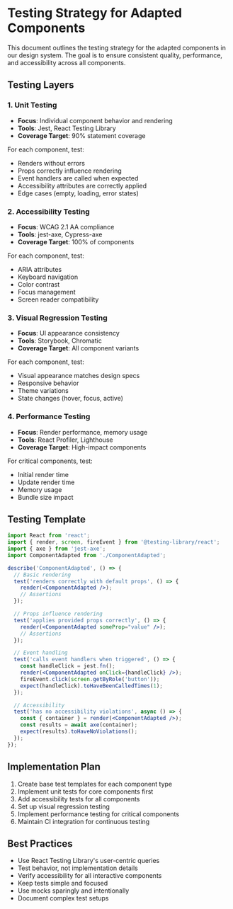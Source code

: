 # Testing Strategy for Adapted Components

This document outlines the testing strategy for the adapted components in our design system. The goal is to ensure consistent quality, performance, and accessibility across all components.

## Testing Layers

### 1. Unit Testing

- **Focus**: Individual component behavior and rendering
- **Tools**: Jest, React Testing Library
- **Coverage Target**: 90% statement coverage

For each component, test:
- Renders without errors
- Props correctly influence rendering
- Event handlers are called when expected
- Accessibility attributes are correctly applied
- Edge cases (empty, loading, error states)

### 2. Accessibility Testing

- **Focus**: WCAG 2.1 AA compliance
- **Tools**: jest-axe, Cypress-axe
- **Coverage Target**: 100% of components

For each component, test:
- ARIA attributes
- Keyboard navigation
- Color contrast
- Focus management
- Screen reader compatibility

### 3. Visual Regression Testing

- **Focus**: UI appearance consistency
- **Tools**: Storybook, Chromatic
- **Coverage Target**: All component variants

For each component, test:
- Visual appearance matches design specs
- Responsive behavior
- Theme variations
- State changes (hover, focus, active)

### 4. Performance Testing

- **Focus**: Render performance, memory usage
- **Tools**: React Profiler, Lighthouse
- **Coverage Target**: High-impact components

For critical components, test:
- Initial render time
- Update render time
- Memory usage
- Bundle size impact

## Testing Template

```jsx
import React from 'react';
import { render, screen, fireEvent } from '@testing-library/react';
import { axe } from 'jest-axe';
import ComponentAdapted from './ComponentAdapted';

describe('ComponentAdapted', () => {
  // Basic rendering
  test('renders correctly with default props', () => {
    render(<ComponentAdapted />);
    // Assertions
  });

  // Props influence rendering
  test('applies provided props correctly', () => {
    render(<ComponentAdapted someProp="value" />);
    // Assertions
  });

  // Event handling
  test('calls event handlers when triggered', () => {
    const handleClick = jest.fn();
    render(<ComponentAdapted onClick={handleClick} />);
    fireEvent.click(screen.getByRole('button'));
    expect(handleClick).toHaveBeenCalledTimes(1);
  });

  // Accessibility
  test('has no accessibility violations', async () => {
    const { container } = render(<ComponentAdapted />);
    const results = await axe(container);
    expect(results).toHaveNoViolations();
  });
});
```

## Implementation Plan

1. Create base test templates for each component type
2. Implement unit tests for core components first
3. Add accessibility tests for all components
4. Set up visual regression testing
5. Implement performance testing for critical components
6. Maintain CI integration for continuous testing

## Best Practices

- Use React Testing Library's user-centric queries
- Test behavior, not implementation details
- Verify accessibility for all interactive components
- Keep tests simple and focused
- Use mocks sparingly and intentionally
- Document complex test setups